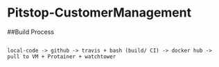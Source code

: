 # Pitstop-CustomerManagement

##Build Process
```

local-code -> github -> travis + bash (build/ CI) -> docker hub -> pull to VM + Protainer + watchtower 

```
